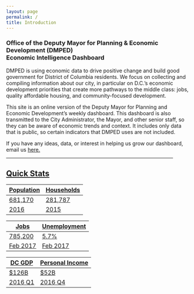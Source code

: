 ```yaml
---
layout: page
permalink: /
title: Introduction
---
```


<h3>
Office of the Deputy Mayor for Planning & Economic Development (DMPED) <br/> Economic Intelligence Dashboard
</h3>

DMPED is using economic data to drive positive change and build good government for District of Columbia residents. We focus on collecting and compiling information about our city, in particular on D.C.’s economic development priorities that create more pathways to the middle class: jobs, quality affordable housing, and community-focused development.

This site is an online version of the Deputy Mayor for Planning and Economic Development’s weekly dashboard. This dashboard is also transmitted to the City Administrator, the Mayor, and other senior staff, so they can be aware of economic trends and context. It includes only data that is public, so certain indicators that DMPED uses are not included.

If you have any ideas, data, or interest in helping us grow our dashboard, email us <a href="mailto:dmped.econintel@dc.gov">here.


<hr style="width: 454px; margin:1em 0">

<h2> Quick Stats </h2>

<div class="datatable">
	<table>
		<thead>
			<tr><th>Population</th><th>Households</th>
		<tbody>
			<tr class="headline-data"><td>681,170</td><td>281,787</td></tr>	
			<tr><td>2016</td><td>2015</td></tr>
		</tbody>
	<table>
		<thead>
			<tr><th>Jobs</th><th>Unemployment</th>
		<tbody>
			<tr class="headline-data"><td>785,200</td><td>5.7%</td></tr>	
			<tr><td>Feb 2017</td><td>Feb 2017</td></tr>
		</tbody>
	<table>
		<thead>
			<tr><th>DC GDP</th><th>Personal Income</th>
		<tbody>
			<tr class="headline-data"><td>$126B</td><td>$52B</td></tr>	
			<tr><td>2016 Q1</td><td>2016 Q4</td></tr>
		</tbody>



